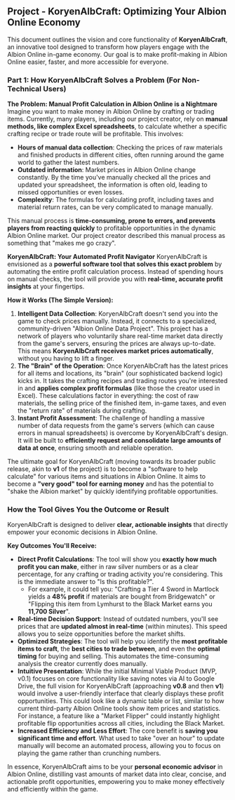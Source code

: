 ## Project - KoryenAlbCraft: Optimizing Your Albion Online Economy

This document outlines the vision and core functionality of **KoryenAlbCraft**, an innovative tool designed to transform how players engage with the Albion Online in-game economy. Our goal is to make profit-making in Albion Online easier, faster, and more accessible for everyone.

### Part 1: How KoryenAlbCraft Solves a Problem (For Non-Technical Users)

**The Problem: Manual Profit Calculation in Albion Online is a Nightmare**
Imagine you want to make money in Albion Online by crafting or trading items. Currently, many players, including our project creator, rely on **manual methods, like complex Excel spreadsheets**, to calculate whether a specific crafting recipe or trade route will be profitable. This involves:

-   **Hours of manual data collection**: Checking the prices of raw materials and finished products in different cities, often running around the game world to gather the latest numbers.
-   **Outdated information**: Market prices in Albion Online change constantly. By the time you've manually checked all the prices and updated your spreadsheet, the information is often old, leading to missed opportunities or even losses.
-   **Complexity**: The formulas for calculating profit, including taxes and material return rates, can be very complicated to manage manually.

This manual process is **time-consuming, prone to errors, and prevents players from reacting quickly** to profitable opportunities in the dynamic Albion Online market. Our project creator described this manual process as something that "makes me go crazy".

**KoryenAlbCraft: Your Automated Profit Navigator**
KoryenAlbCraft is envisioned as a **powerful software tool that solves this exact problem** by automating the entire profit calculation process. Instead of spending hours on manual checks, the tool will provide you with **real-time, accurate profit insights** at your fingertips.

**How it Works (The Simple Version):**

1.  **Intelligent Data Collection**: KoryenAlbCraft doesn't send you into the game to check prices manually. Instead, it connects to a specialized, community-driven "Albion Online Data Project". This project has a network of players who voluntarily share real-time market data directly from the game's servers, ensuring the prices are always up-to-date. This means **KoryenAlbCraft receives market prices automatically**, without you having to lift a finger.
2.  **The "Brain" of the Operation**: Once KoryenAlbCraft has the latest prices for all items and locations, its "brain" (our sophisticated backend logic) kicks in. It takes the crafting recipes and trading routes you're interested in and **applies complex profit formulas** (like those the creator used in Excel). These calculations factor in everything: the cost of raw materials, the selling price of the finished item, in-game taxes, and even the "return rate" of materials during crafting.
3.  **Instant Profit Assessment**: The challenge of handling a massive number of data requests from the game's servers (which can cause errors in manual spreadsheets) is overcome by KoryenAlbCraft's design. It will be built to **efficiently request and consolidate large amounts of data at once**, ensuring smooth and reliable operation.

The ultimate goal for KoryenAlbCraft (moving towards its broader public release, akin to **v1** of the project) is to become a "software to help calculate" for various items and situations in Albion Online. It aims to become a **"very good" tool for earning money** and has the potential to "shake the Albion market" by quickly identifying profitable opportunities.

### How the Tool Gives You the Outcome or Result

KoryenAlbCraft is designed to deliver **clear, actionable insights** that directly empower your economic decisions in Albion Online.

**Key Outcomes You'll Receive:**

-   **Direct Profit Calculations**: The tool will show you **exactly how much profit you can make**, either in raw silver numbers or as a clear percentage, for any crafting or trading activity you're considering. This is the immediate answer to "Is this profitable?".
    -   For example, it could tell you: "Crafting a Tier 4 Sword in Martlock yields a **48% profit** if materials are bought from Bridgewatch" or "Flipping this item from Lymhurst to the Black Market earns you **11,700 Silver**".
-   **Real-time Decision Support**: Instead of outdated numbers, you'll see prices that are **updated almost in real-time** (within minutes). This speed allows you to seize opportunities before the market shifts.
-   **Optimized Strategies**: The tool will help you identify the **most profitable items to craft**, the **best cities to trade between**, and even the **optimal timing** for buying and selling. This automates the time-consuming analysis the creator currently does manually.
-   **Intuitive Presentation**: While the initial Minimal Viable Product (MVP, v0.1) focuses on core functionality like saving notes via AI to Google Drive, the full vision for KoryenAlbCraft (approaching **v0.8** and then **v1**) would involve a user-friendly interface that clearly displays these profit opportunities. This could look like a dynamic table or list, similar to how current third-party Albion Online tools show item prices and statistics. For instance, a feature like a "Market Flipper" could instantly highlight profitable flip opportunities across all cities, including the Black Market.
-   **Increased Efficiency and Less Effort**: The core benefit is **saving you significant time and effort**. What used to take "over an hour" to update manually will become an automated process, allowing you to focus on playing the game rather than crunching numbers.

In essence, KoryenAlbCraft aims to be your **personal economic advisor** in Albion Online, distilling vast amounts of market data into clear, concise, and actionable profit opportunities, empowering you to make money effectively and efficiently within the game.
